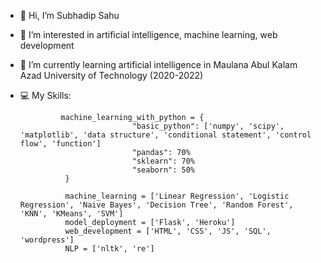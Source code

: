 - 👋 Hi, I’m Subhadip Sahu
- 👀 I’m interested in artificial intelligence, machine learning, web development
- 🌱 I’m currently learning artificial intelligence in Maulana Abul Kalam Azad University of Technology (2020-2022)
- 💻 My Skills:
               
               machine_learning_with_python = {
                               "basic_python": ['numpy', 'scipy', 'matplotlib', 'data structure', 'conditional statement', 'control flow', 'function']
                               "pandas": 70%
                               "sklearn": 70%
                               "seaborn": 50%
                }

                machine_learning = ['Linear Regression', 'Logistic Regression', 'Naive Bayes', 'Decision Tree', 'Random Forest', 'KNN', 'KMeans', 'SVM']
                model_deployment = ['Flask', 'Heroku'] 
                web_development = ['HTML', 'CSS', 'JS', 'SQL', 'wordpress']
                NLP = ['nltk', 're']
